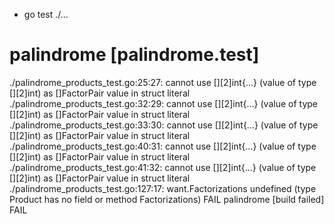 + go test ./...
# palindrome [palindrome.test]
./palindrome_products_test.go:25:27: cannot use [][2]int{…} (value of type [][2]int) as []FactorPair value in struct literal
./palindrome_products_test.go:32:29: cannot use [][2]int{…} (value of type [][2]int) as []FactorPair value in struct literal
./palindrome_products_test.go:33:30: cannot use [][2]int{…} (value of type [][2]int) as []FactorPair value in struct literal
./palindrome_products_test.go:40:31: cannot use [][2]int{…} (value of type [][2]int) as []FactorPair value in struct literal
./palindrome_products_test.go:41:32: cannot use [][2]int{…} (value of type [][2]int) as []FactorPair value in struct literal
./palindrome_products_test.go:127:17: want.Factorizations undefined (type Product has no field or method Factorizations)
FAIL	palindrome [build failed]
FAIL
